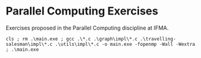 # Parallel Computing Exercises
Exercises proposed in the Parallel Computing discipline at IFMA.

```
cls ; rm .\main.exe ; gcc .\*.c .\graph\impl\*.c .\travelling-salesman\impl\*.c .\utils\impl\*.c -o main.exe -fopenmp -Wall -Wextra ; .\main.exe
```